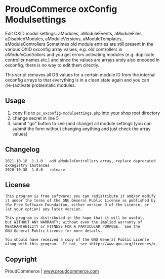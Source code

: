 # ProudCommerce oxConfig Modulsettings

Edit OXID modul settings: aModules, aModuleEvents, aModuleFiles, aDisabledModules, aModuleVersions, aModuleTemplates, aModuleControllers
Sometimes old module entries are still present in the various OXID oxconfig array values, e.g. old controllers in _aModuleControllers_ and you get errors activating modules (e.g. duplicate controller names etc.) and since the values are arrays andy also encoded in oxconfig, there is no way to edit them directly.

This script removes all DB values for a certain module ID from the internal oxconfig arrays to that everything is in a clean state again and you can (re-)activate problematic modules.

## Usage

1. copy file to `pc_oxconfig-modulsettings.php` into your shop root directory
2. change secret in line 5
3. submit "go" button to see (and change) all module settings (you can submit the form without changing anything and just check the array values)


## Changelog

    2021-10-18  1.1.0   add aModuleControllers array, replace deprecated oxRegistry instances
    2020-10-30  1.0.0   release
    

## License

    This program is free software: you can redistribute it and/or modify
    it under the terms of the GNU General Public License as published by
    the Free Software Foundation, either version 3 of the License, or
    (at your option) any later version.

    This program is distributed in the hope that it will be useful,
    but WITHOUT ANY WARRANTY; without even the implied warranty of
    MERCHANTABILITY or FITNESS FOR A PARTICULAR PURPOSE.  See the
    GNU General Public License for more details.

    You should have received a copy of the GNU General Public License
    along with this program.  If not, see <http://www.gnu.org/licenses/>.

## Copyright

ProudCommerce | www.proudcommerce.com
